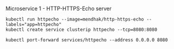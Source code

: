 Microservice 1 - HTTP-HTTPS-Echo server
```
kubectl run httpecho --image=mendhak/http-https-echo --labels="app=httpecho"
kubectl create service clusterip httpecho --tcp=8080:8080

```
```
kubectl port-forward services/httpecho --address 0.0.0.0 8080
```
